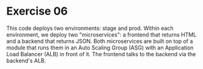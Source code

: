 # Exercise 06

This code deploys two environments: stage and prod. Within each environment, we deploy two "microservices": a frontend 
that returns HTML and a backend that returns JSON. Both microservices are built on top of a module that runs them in 
an Auto Scaling Group (ASG) with an Application Load Balancer (ALB) in front of it. The frontend talks to the backend 
via the backend's ALB.